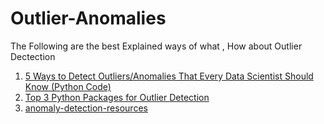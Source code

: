 # Outlier-Anomalies <br>

The Following are the best Explained ways of what , How about Outlier Dectection
1. [5 Ways to Detect Outliers/Anomalies That Every Data Scientist Should Know (Python Code)](https://towardsdatascience.com/5-ways-to-detect-outliers-that-every-data-scientist-should-know-python-code-70a54335a623)
2. [Top 3 Python Packages for Outlier Detection](https://towardsdatascience.com/top-3-python-packages-for-outlier-detection-2dc004be9014)
3. [anomaly-detection-resources](https://github.com/yzhao062/anomaly-detection-resources)
